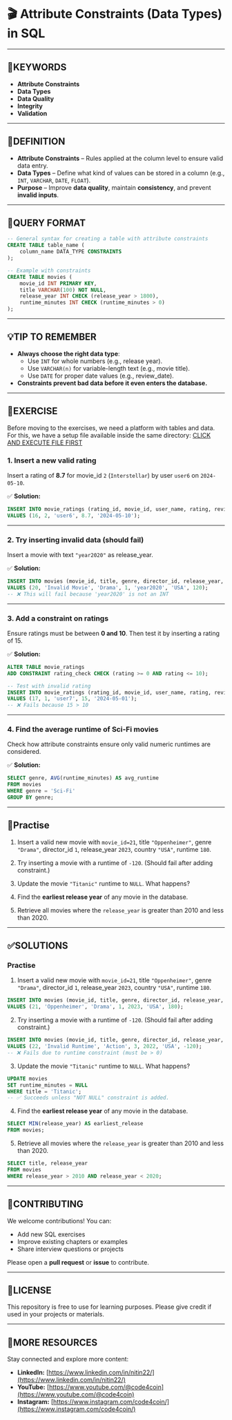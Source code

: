 # 🎬 Attribute Constraints (Data Types) in SQL
---
## 🔑KEYWORDS
- **Attribute Constraints**
- **Data Types**
- **Data Quality**
- **Integrity**
- **Validation**
---
## 📖DEFINITION
- **Attribute Constraints** – Rules applied at the column level to ensure valid data entry.  
- **Data Types** – Define what kind of values can be stored in a column (e.g., `INT`, `VARCHAR`, `DATE`, `FLOAT`).  
- **Purpose** – Improve **data quality**, maintain **consistency**, and prevent **invalid inputs**.  
---
## 🧱QUERY FORMAT
```sql
-- General syntax for creating a table with attribute constraints
CREATE TABLE table_name (
    column_name DATA_TYPE CONSTRAINTS
);
```
```sql
-- Example with constraints
CREATE TABLE movies (
    movie_id INT PRIMARY KEY,
    title VARCHAR(100) NOT NULL,
    release_year INT CHECK (release_year > 1800), 
    runtime_minutes INT CHECK (runtime_minutes > 0)
);
```
---
## 💡TIP TO REMEMBER
- **Always choose the right data type**:  
  - Use `INT` for whole numbers (e.g., release year).  
  - Use `VARCHAR(n)` for variable-length text (e.g., movie title).  
  - Use `DATE` for proper date values (e.g., review_date).  
- **Constraints prevent bad data before it even enters the database.**  
---
## 💪EXERCISE
Before moving to the exercises, we need a platform with tables and data.  
For this, we have a setup file available inside the same directory: [CLICK AND EXECUTE FILE FIRST](https://github.com/code4coin/001-SQL-Structured-Query-Language-/blob/main/001%20SQL%20FOR%20DATA%20ENGINEERS/002%20SAMPLE%20DATA/001%20MOVIE%20DATA.md)

### 1. Insert a new valid rating
Insert a rating of **8.7** for movie_id `2` (`Interstellar`) by user `user6` on `2024-05-10`.

✅ **Solution:**
```sql
INSERT INTO movie_ratings (rating_id, movie_id, user_name, rating, review_date)
VALUES (16, 2, 'user6', 8.7, '2024-05-10');
```

---

### 2. Try inserting invalid data (should fail)
Insert a movie with text `"year2020"` as release_year.  

✅ **Solution:**
```sql
INSERT INTO movies (movie_id, title, genre, director_id, release_year, country, runtime_minutes)
VALUES (20, 'Invalid Movie', 'Drama', 1, 'year2020', 'USA', 120);
-- ❌ This will fail because 'year2020' is not an INT
```

---

### 3. Add a constraint on ratings
Ensure ratings must be between **0 and 10**. Then test it by inserting a rating of 15.

✅ **Solution:**
```sql
ALTER TABLE movie_ratings
ADD CONSTRAINT rating_check CHECK (rating >= 0 AND rating <= 10);

-- Test with invalid rating
INSERT INTO movie_ratings (rating_id, movie_id, user_name, rating, review_date)
VALUES (17, 1, 'user7', 15, '2024-05-01');
-- ❌ Fails because 15 > 10
```

---

### 4. Find the average runtime of Sci-Fi movies
Check how attribute constraints ensure only valid numeric runtimes are considered.

✅ **Solution:**
```sql
SELECT genre, AVG(runtime_minutes) AS avg_runtime
FROM movies
WHERE genre = 'Sci-Fi'
GROUP BY genre;
```

---

## 🧠Practise
1. Insert a valid new movie with `movie_id=21`, title `"Oppenheimer"`, genre `"Drama"`, director_id `1`, release_year `2023`, country `"USA"`, runtime `180`.  

2. Try inserting a movie with a runtime of `-120`. (Should fail after adding constraint.)  

3. Update the movie `"Titanic"` runtime to `NULL`. What happens?  

4. Find the **earliest release year** of any movie in the database.  

5. Retrieve all movies where the `release_year` is greater than 2010 and less than 2020.  

---
## ✅SOLUTIONS
### Practise
1. Insert a valid new movie with `movie_id=21`, title `"Oppenheimer"`, genre `"Drama"`, director_id `1`, release_year `2023`, country `"USA"`, runtime `180`.  
```sql
INSERT INTO movies (movie_id, title, genre, director_id, release_year, country, runtime_minutes)
VALUES (21, 'Oppenheimer', 'Drama', 1, 2023, 'USA', 180);
```

2. Try inserting a movie with a runtime of `-120`. (Should fail after adding constraint.)  
```sql
INSERT INTO movies (movie_id, title, genre, director_id, release_year, country, runtime_minutes)
VALUES (22, 'Invalid Runtime', 'Action', 3, 2022, 'USA', -120);
-- ❌ Fails due to runtime constraint (must be > 0)
```

3. Update the movie `"Titanic"` runtime to `NULL`. What happens?   
```sql
UPDATE movies
SET runtime_minutes = NULL
WHERE title = 'Titanic';
-- ✅ Succeeds unless "NOT NULL" constraint is added.
```

4. Find the **earliest release year** of any movie in the database.  
```sql
SELECT MIN(release_year) AS earliest_release
FROM movies;
```

5. Retrieve all movies where the `release_year` is greater than 2010 and less than 2020.  
```sql
SELECT title, release_year
FROM movies
WHERE release_year > 2010 AND release_year < 2020;
```

---
## 🤝**CONTRIBUTING** 

We welcome contributions! You can:

- Add new SQL exercises  
- Improve existing chapters or examples  
- Share interview questions or projects  

Please open a **pull request** or **issue** to contribute.  

---
## 📄**LICENSE** 

This repository is free to use for learning purposes. Please give credit if used in your projects or materials.  

---
## 🔗**MORE RESOURCES** 

Stay connected and explore more content:

- **LinkedIn:** [https://www.linkedin.com/in/nitin22/](https://www.linkedin.com/in/nitin22/)  
- **YouTube:** [https://www.youtube.com/@code4coin](https://www.youtube.com/@code4coin)  
- **Instagram:** [https://www.instagram.com/code4coin/](https://www.instagram.com/code4coin/)  
